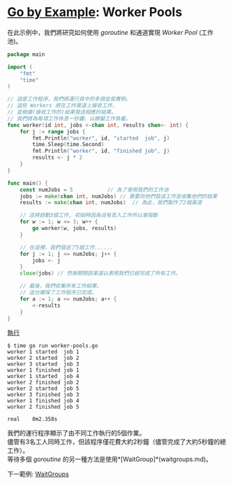 # [Go by Example](../gobyexample.md): Worker Pools

在此示例中，我們將研究如何使用 *goroutine* 和通道實現 *Worker Pool* (工作池)。  

``` go
package main

import (
    "fmt"
    "time"
)

// 這是工作程序，我們將運行其中的多個並發實例。
// 這些 Workers 將在工作渠道上接收工作，
// 並根據(接收工作的)結果發送相應的結果。
// 我們將為每項工作休息一秒鐘，以模擬工作負載。
func worker(id int, jobs <-chan int, results chan<- int) {
    for j := range jobs {
        fmt.Println("worker", id, "started  job", j)
        time.Sleep(time.Second)
        fmt.Println("worker", id, "finished job", j)
        results <- j * 2
    }
}

func main() {
    const numJobs = 5			// 為了使用我們的工作池
    jobs := make(chan int, numJobs)	// 需要向他們發送工作並收集他們的結果
    results := make(chan int, numJobs)	// 為此，我們製作了2個渠道

    // 這將啟動3個工作, 初始時因為沒有丟入工作所以會阻斷
    for w := 1; w <= 3; w++ {
        go worker(w, jobs, results)
    }

    // 在這裡，我們發送了5個工作......
    for j := 1; j <= numJobs; j++ {
        jobs <- j
    }
    close(jobs) // 然後關閉該渠道以表明我們已經完成了所有工作。

    // 最後，我們收集所有工作結果。
    // 這也確保了工作程序已完成。
    for a := 1; a <= numJobs; a++ {
        <-results
    }
}
```
[執行](http://play.golang.org/p/hiSJJsYZJKL)

``` shell
$ time go run worker-pools.go 
worker 1 started  job 1
worker 2 started  job 2
worker 3 started  job 3
worker 1 finished job 1
worker 1 started  job 4
worker 2 finished job 2
worker 2 started  job 5
worker 3 finished job 3
worker 1 finished job 4
worker 2 finished job 5

real    0m2.358s
```
我們的運行程序顯示了由不同工作執行的5個作業。  
儘管有3名工人同時工作，但該程序僅花費大約2秒鐘（儘管完成了大約5秒鐘的總工作）。  
等待多個 *goroutine* 的另一種方法是使用*[WaitGroup]*(waitgroups.md)。

下一範例: [WaitGroups](wait-groups.md)
